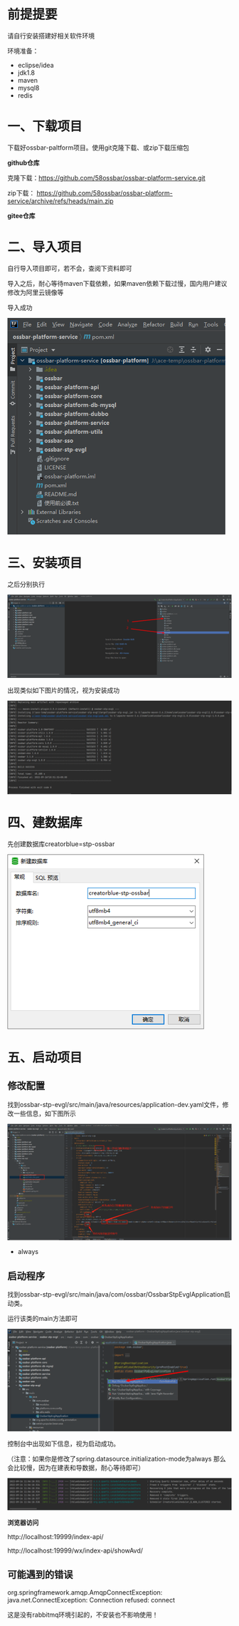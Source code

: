 # 前提提要

请自行安装搭建好相关软件环境

环境准备：

- eclipse/idea
- jdk1.8
- maven
- mysql8
- redis

# 一、下载项目

下载好ossbar-paltform项目。使用git克隆下载、或zip下载压缩包

**github仓库**

克隆下载：https://github.com/58ossbar/ossbar-platform-service.git

zip下载：   https://github.com/58ossbar/ossbar-platform-service/archive/refs/heads/main.zip

**gitee仓库**



# 二、导入项目

自行导入项目即可，若不会，查阅下资料即可

导入之后，耐心等待maven下载依赖，如果maven依赖下载过慢，国内用户建议修改为阿里云镜像等

导入成功

![image-20220926105022998](images/image-20220926105022998.png)

# 三、安装项目

之后分别执行

![image-20220926104936757](images/image-20220926104936757.png)

出现类似如下图片的情况，视为安装成功

![image-20220926105237880](images/image-20220926105237880.png)

# 四、建数据库

先创建数据库creatorblue=stp-ossbar

![image-20220926091719331](images/image-20220926091719331.png)

# 五、启动项目

## 修改配置

找到ossbar-stp-evgl/src/main/java/resources/application-dev.yaml文件，修改一些信息，如下图所示

![image-20220926105554365](images/image-20220926105554365.png)

- always 

## 启动程序

找到ossbar-stp-evgl/src/main/java/com/ossbar/OssbarStpEvglApplication启动类。

运行该类的main方法即可

![image-20220926110239071](images/image-20220926110239071.png)

控制台中出现如下信息，视为启动成功。

（注意：如果你是修改了spring.datasource.initialization-mode为always 那么会比较慢，因为在建表和导数据，耐心等待即可）

![image-20220926110656169](images/image-20220926110656169.png)

**浏览器访问**

http://localhost:19999/index-api/

http://localhost:19999/wx/index-api/showAvd/

## 可能遇到的错误

org.springframework.amqp.AmqpConnectException: java.net.ConnectException: Connection refused: connect

这是没有rabbitmq环境引起的，不安装也不影响使用！